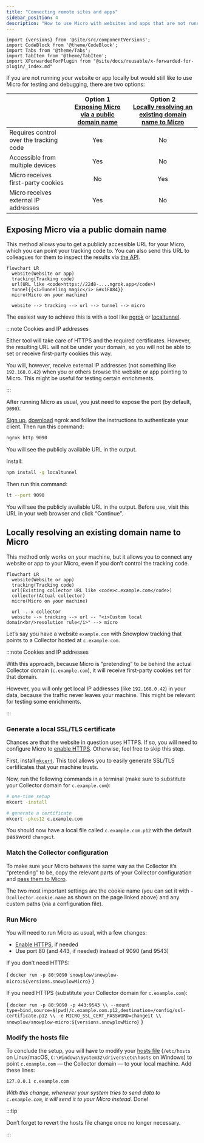 ```yaml
---
title: "Connecting remote sites and apps"
sidebar_position: 4
description: "How to use Micro with websites and apps that are not running locally."
---
```


```mdx-code-block
import {versions} from '@site/src/componentVersions';
import CodeBlock from '@theme/CodeBlock';
import Tabs from '@theme/Tabs';
import TabItem from '@theme/TabItem';
import XForwardedForPlugin from "@site/docs/reusable/x-forwarded-for-plugin/_index.md"
```

If you are not running your website or app locally but would still like to use Micro for testing and debugging, there are two options:

| | Option 1<br/>[Exposing Micro via a public domain name](#exposing-micro-via-a-public-domain-name) | Option 2<br/>[Locally resolving an existing domain name to Micro](#locally-resolving-an-existing-domain-name-to-micro) |
|---|:-:|:-:|
| Requires control over the tracking code | Yes | No |
| Accessible from multiple devices | Yes | No |
| Micro receives first-party cookies | No | Yes |
| Micro receives external IP addresses | Yes | No |

## Exposing Micro via a public domain name

This method allows you to get a publicly accessible URL for your Micro, which you can point your tracking code to. You can also send this URL to colleagues for them to inspect the results via [the API](/docs/pipeline-components-and-applications/snowplow-micro/api/index.md).

```mermaid
flowchart LR
  website(Website or app)
  tracking(Tracking code)
  url(URL like <code>https://22d8-....ngrok.app</code>)
  tunnel{{<i>Tunneling magic</i> &#x1FA84}}
  micro(Micro on your machine)

  website --> tracking --> url --> tunnel --> micro
```

The easiest way to achieve this is with a tool like [ngrok](https://ngrok.com/) or [localtunnel](https://theboroer.github.io/localtunnel-www/).

:::note Cookies and IP addresses

Either tool will take care of HTTPS and the required certificates. However, the resulting URL will not be under your domain, so you will not be able to set or receive first-party cookies this way.

You will, however, receive external IP addresses (not something like `192.168.0.42`) when you or others browse the website or app pointing to Micro. This might be useful for testing certain enrichments.

:::

After running Micro as usual, you just need to expose the port (by default, `9090`):

<Tabs groupId="exposing-micro" queryString>
  <TabItem value="ngrok" label="ngrok" default>

[Sign up](https://dashboard.ngrok.com/signup), [download](https://ngrok.com/download) ngrok and follow the instructions to authenticate your client. Then run this command:

```bash
ngrok http 9090
```

You will see the publicly available URL in the output.

  </TabItem>
  <TabItem value="localtunnel" label="localtunnel">

Install:

```bash
npm install -g localtunnel
```

Then run this command:

```bash
lt --port 9090
```

You will see the publicly available URL in the output. Before use, visit this URL in your web browser and click “Continue”.

  </TabItem>
</Tabs>


## Locally resolving an existing domain name to Micro

This method only works on your machine, but it allows you to connect any website or app to your Micro, even if you don’t control the tracking code.

```mermaid
flowchart LR
  website(Website or app)
  tracking(Tracking code)
  url(Existing collector URL like <code>c.example.com</code>)
  collector(Actual collector)
  micro(Micro on your machine)

  url -.-x collector
  website --> tracking --> url -- "<i>Custom local domain<br/>resolution rule</i>" --> micro
```

Let’s say you have a website `example.com` with Snowplow tracking that points to a Collector hosted at `c.example.com`.

:::note Cookies and IP addresses

With this approach, because Micro is “pretending” to be behind the actual Collector domain (`c.example.com`), it will receive first-party cookies set for that domain.

However, you will only get local IP addresses (like `192.168.0.42`) in your data, because the traffic never leaves your machine. This might be relevant for testing some enrichments.

<XForwardedForPlugin/>

:::

### Generate a local SSL/TLS certificate

Chances are that the website in question uses HTTPS. If so, you will need to configure Micro to [enable HTTPS](/docs/getting-started-with-micro/advanced-usage/index.md#enabling-https). Otherwise, feel free to skip this step.

First, install [`mkcert`](https://github.com/FiloSottile/mkcert). This tool allows you to easily generate SSL/TLS certificates that your machine trusts. 

Now, run the following commands in a terminal (make sure to substitute your Collector domain for `c.example.com`):

```bash
# one-time setup
mkcert -install

# generate a certificate
mkcert -pkcs12 c.example.com
```

You should now have a local file called `c.example.com.p12` with the default password `changeit`.

### Match the Collector configuration

To make sure your Micro behaves the same way as the Collector it’s “pretending” to be, copy the relevant parts of your Collector configuration and [pass them to Micro](/docs/getting-started-with-micro/advanced-usage/index.md#adding-custom-collector-configuration).

The two most important settings are the cookie name (you can set it with `-Dcollector.cookie.name` as shown on the page linked above) and any custom paths (via a configuration file).

### Run Micro

You will need to run Micro as usual, with a few changes:
* [Enable HTTPS](/docs/getting-started-with-micro/advanced-usage/index.md#enabling-https), if needed
* Use port 80 (and 443, if needed) instead of 9090 (and 9543)

If you don’t need HTTPS:

<CodeBlock language="bash">{
`docker run -p 80:9090 snowplow/snowplow-micro:${versions.snowplowMicro}`
}</CodeBlock>

If you need HTTPS (substitute your Collector domain for `c.example.com`):

<CodeBlock language="bash">{
`docker run -p 80:9090 -p 443:9543 \\
  --mount type=bind,source=$(pwd)/c.example.com.p12,destination=/config/ssl-certificate.p12 \\
  -e MICRO_SSL_CERT_PASSWORD=changeit \\
  snowplow/snowplow-micro:${versions.snowplowMicro}`
}</CodeBlock>

### Modify the hosts file

To conclude the setup, you will have to modify your [hosts file](https://en.wikipedia.org/wiki/Hosts_(file)) (`/etc/hosts` on Linux/macOS, `C:\Windows\System32\drivers\etc\hosts` on Windows) to point `c.example.com` — the Collector domain — to your local machine. Add these lines:

```
127.0.0.1 c.example.com
```

_With this change, whenever your system tries to send data to `c.example.com`, it will send it to your Micro instead._ Done!

:::tip

Don’t forget to revert the hosts file change once no longer necessary.

:::
